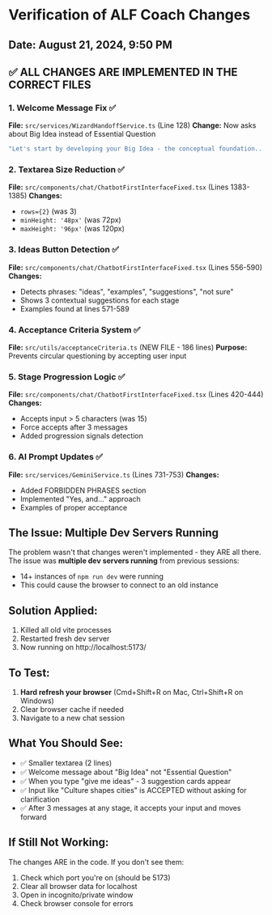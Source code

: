 # Verification of ALF Coach Changes
## Date: August 21, 2024, 9:50 PM

## ✅ ALL CHANGES ARE IMPLEMENTED IN THE CORRECT FILES

### 1. **Welcome Message Fix** ✅
**File:** `src/services/WizardHandoffService.ts` (Line 128)
**Change:** Now asks about Big Idea instead of Essential Question
```javascript
"Let's start by developing your Big Idea - the conceptual foundation..."
```

### 2. **Textarea Size Reduction** ✅
**File:** `src/components/chat/ChatbotFirstInterfaceFixed.tsx` (Lines 1383-1385)
**Changes:**
- `rows={2}` (was 3)
- `minHeight: '48px'` (was 72px)
- `maxHeight: '96px'` (was 120px)

### 3. **Ideas Button Detection** ✅
**File:** `src/components/chat/ChatbotFirstInterfaceFixed.tsx` (Lines 556-590)
**Changes:**
- Detects phrases: "ideas", "examples", "suggestions", "not sure"
- Shows 3 contextual suggestions for each stage
- Examples found at lines 571-589

### 4. **Acceptance Criteria System** ✅
**File:** `src/utils/acceptanceCriteria.ts` (NEW FILE - 186 lines)
**Purpose:** Prevents circular questioning by accepting user input

### 5. **Stage Progression Logic** ✅
**File:** `src/components/chat/ChatbotFirstInterfaceFixed.tsx` (Lines 420-444)
**Changes:**
- Accepts input > 5 characters (was 15)
- Force accepts after 3 messages
- Added progression signals detection

### 6. **AI Prompt Updates** ✅
**File:** `src/services/GeminiService.ts` (Lines 731-753)
**Changes:**
- Added FORBIDDEN PHRASES section
- Implemented "Yes, and..." approach
- Examples of proper acceptance

## The Issue: Multiple Dev Servers Running

The problem wasn't that changes weren't implemented - they ARE all there. The issue was **multiple dev servers running** from previous sessions:
- 14+ instances of `npm run dev` were running
- This could cause the browser to connect to an old instance

## Solution Applied:
1. Killed all old vite processes
2. Restarted fresh dev server
3. Now running on http://localhost:5173/

## To Test:
1. **Hard refresh your browser** (Cmd+Shift+R on Mac, Ctrl+Shift+R on Windows)
2. Clear browser cache if needed
3. Navigate to a new chat session

## What You Should See:
- ✅ Smaller textarea (2 lines)
- ✅ Welcome message about "Big Idea" not "Essential Question"
- ✅ When you type "give me ideas" - 3 suggestion cards appear
- ✅ Input like "Culture shapes cities" is ACCEPTED without asking for clarification
- ✅ After 3 messages at any stage, it accepts your input and moves forward

## If Still Not Working:
The changes ARE in the code. If you don't see them:
1. Check which port you're on (should be 5173)
2. Clear all browser data for localhost
3. Open in incognito/private window
4. Check browser console for errors